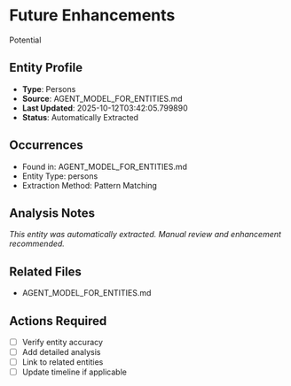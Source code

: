 # Future Enhancements

Potential

## Entity Profile
- **Type**: Persons
- **Source**: AGENT_MODEL_FOR_ENTITIES.md
- **Last Updated**: 2025-10-12T03:42:05.799890
- **Status**: Automatically Extracted

## Occurrences
- Found in: AGENT_MODEL_FOR_ENTITIES.md
- Entity Type: persons
- Extraction Method: Pattern Matching

## Analysis Notes
*This entity was automatically extracted. Manual review and enhancement recommended.*

## Related Files
- AGENT_MODEL_FOR_ENTITIES.md

## Actions Required
- [ ] Verify entity accuracy
- [ ] Add detailed analysis
- [ ] Link to related entities
- [ ] Update timeline if applicable
